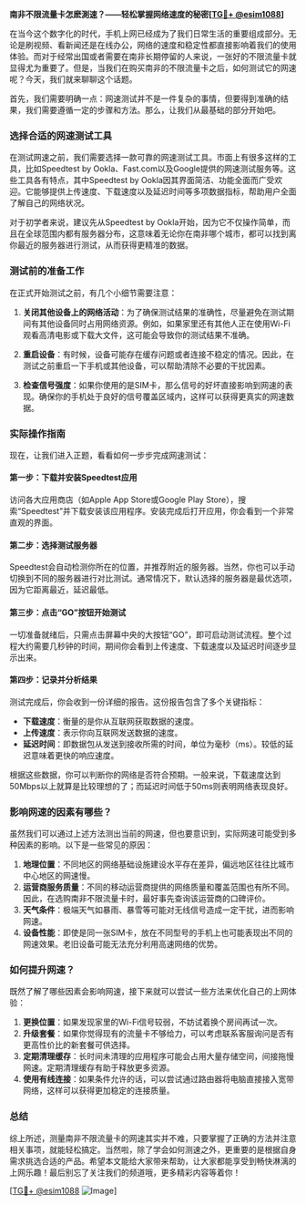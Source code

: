 **南非不限流量卡怎麽測速？——轻松掌握网络速度的秘密[[TG💪+ @esim1088](https://t.me/s/esim1088)]**

在当今这个数字化的时代，手机上网已经成为了我们日常生活的重要组成部分。无论是刷视频、看新闻还是在线办公，网络的速度和稳定性都直接影响着我们的使用体验。而对于经常出国或者需要在南非长期停留的人来说，一张好的不限流量卡就显得尤为重要了。但是，当我们在购买南非的不限流量卡之后，如何测试它的网速呢？今天，我们就来聊聊这个话题。

首先，我们需要明确一点：网速测试并不是一件复杂的事情，但要得到准确的结果，我们需要遵循一定的步骤和方法。那么，让我们从最基础的部分开始吧。

### **选择合适的网速测试工具**

在测试网速之前，我们需要选择一款可靠的网速测试工具。市面上有很多这样的工具，比如Speedtest by Ookla、Fast.com以及Google提供的网速测试服务等。这些工具各有特点，其中Speedtest by Ookla因其界面简洁、功能全面而广受欢迎。它能够提供上传速度、下载速度以及延迟时间等多项数据指标，帮助用户全面了解自己的网络状况。

对于初学者来说，建议先从Speedtest by Ookla开始，因为它不仅操作简单，而且在全球范围内都有服务器分布，这意味着无论你在南非哪个城市，都可以找到离你最近的服务器进行测试，从而获得更精准的数据。

### **测试前的准备工作**

在正式开始测试之前，有几个小细节需要注意：

1. **关闭其他设备上的网络活动**：为了确保测试结果的准确性，尽量避免在测试期间有其他设备同时占用网络资源。例如，如果家里还有其他人正在使用Wi-Fi观看高清电影或下载大文件，这可能会导致你的测试结果不准确。

2. **重启设备**：有时候，设备可能存在缓存问题或者连接不稳定的情况。因此，在测试之前重启一下手机或其他设备，可以帮助清除不必要的干扰因素。

3. **检查信号强度**：如果你使用的是SIM卡，那么信号的好坏直接影响到网速的表现。确保你的手机处于良好的信号覆盖区域内，这样可以获得更真实的网速数据。

### **实际操作指南**

现在，让我们进入正题，看看如何一步步完成网速测试：

#### **第一步：下载并安装Speedtest应用**
访问各大应用商店（如Apple App Store或Google Play Store），搜索“Speedtest”并下载安装该应用程序。安装完成后打开应用，你会看到一个非常直观的界面。

#### **第二步：选择测试服务器**
Speedtest会自动检测你所在的位置，并推荐附近的服务器。当然，你也可以手动切换到不同的服务器进行对比测试。通常情况下，默认选择的服务器是最优选项，因为它距离最近，延迟最低。

#### **第三步：点击“GO”按钮开始测试**
一切准备就绪后，只需点击屏幕中央的大按钮“GO”，即可启动测试流程。整个过程大约需要几秒钟的时间，期间你会看到上传速度、下载速度以及延迟时间逐步显示出来。

#### **第四步：记录并分析结果**
测试完成后，你会收到一份详细的报告。这份报告包含了多个关键指标：
- **下载速度**：衡量的是你从互联网获取数据的速度。
- **上传速度**：表示你向互联网发送数据的速度。
- **延迟时间**：即数据包从发送到接收所需的时间，单位为毫秒（ms）。较低的延迟意味着更快的响应速度。

根据这些数据，你可以判断你的网络是否符合预期。一般来说，下载速度达到50Mbps以上就算是比较理想的了；而延迟时间低于50ms则表明网络表现良好。

### **影响网速的因素有哪些？**

虽然我们可以通过上述方法测出当前的网速，但也要意识到，实际网速可能受到多种因素的影响。以下是一些常见的原因：

1. **地理位置**：不同地区的网络基础设施建设水平存在差异，偏远地区往往比城市中心地区的网速慢。
2. **运营商服务质量**：不同的移动运营商提供的网络质量和覆盖范围也有所不同。因此，在选购南非不限流量卡时，最好事先查询该运营商的口碑评价。
3. **天气条件**：极端天气如暴雨、暴雪等可能对无线信号造成一定干扰，进而影响网速。
4. **设备性能**：即使是同一张SIM卡，放在不同型号的手机上也可能表现出不同的网速效果。老旧设备可能无法充分利用高速网络的优势。

### **如何提升网速？**

既然了解了哪些因素会影响网速，接下来就可以尝试一些方法来优化自己的上网体验：

1. **更换位置**：如果发现家里的Wi-Fi信号较弱，不妨试着换个房间再试一次。
2. **升级套餐**：如果你觉得现有的流量卡不够给力，可以考虑联系客服询问是否有更高性价比的新套餐可供选择。
3. **定期清理缓存**：长时间未清理的应用程序可能会占用大量存储空间，间接拖慢网速。定期清理缓存有助于释放更多资源。
4. **使用有线连接**：如果条件允许的话，可以尝试通过路由器将电脑直接接入宽带网络，这样可以获得更加稳定的连接质量。

### **总结**

综上所述，测量南非不限流量卡的网速其实并不难，只要掌握了正确的方法并注意相关事项，就能轻松搞定。当然啦，除了学会如何测速之外，更重要的是根据自身需求挑选合适的产品。希望本文能给大家带来帮助，让大家都能享受到畅快淋漓的上网乐趣！最后别忘了关注我们的频道哦，更多精彩内容等着你！

[[TG💪+ @esim1088](https://t.me/s/esim1088) ![Image](https://i.postimg.cc/4NQfJmqS/Snipaste-2025-05-13-00-14-12.png)]
